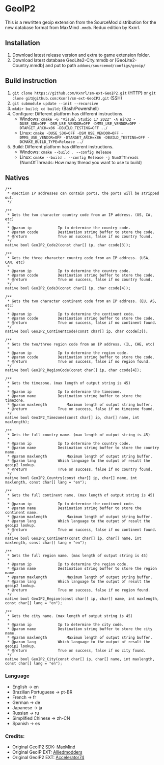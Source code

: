 # GeoIP2
This is a rewritten geoip extension from the SourceMod distribution for the new database format from MaxMind `.mmdb`.
Redux edition by Kxnrl.
  
## Installation
1. Download latest release version and extra to game extension folder.
2. Download latest database GeoLite2-City.mmdb or [GeoLite2-Country.mmdb] and put to path `addons/sourcemod/configs/geoip/`
  
## Build instruction
1. `git clone https://github.com/Kxnrl/sm-ext-GeoIP2.git` (HTTP) or `git clone git@github.com:Kxnrl/sm-ext-GeoIP2.git` (SSH)
2. `git submodule update --init --recursive`
3. `mkdir build; cd build;` (Bash/Powershell)
4. Configure: Different platform has different instructions.
    - Windows: `cmake -G "Visual Studio 17 2022" -A Win32 -DUSE_SDK=OFF -DSM_USE_VENDOR=OFF -DMMS_USE_VENDOR=OFF -DTARGET_ARCH=x86 -DBUILD_TESTING=OFF ../`
    - Linux: `cmake -DUSE_SDK=OFF -DSM_USE_VENDOR=OFF -DMMS_USE_VENDOR=OFF -DTARGET_ARCH=x86 -DBUILD_TESTING=OFF -DCMAKE_BUILD_TYPE=Release ../`
5. Build: Different platform has different instructions.
    - Windows: `cmake --build . --config Release`
    - Linux: `cmake --build . --config Release -j NumOfThreads` (NumOfThreads: How many thread you want to use to build)

## Natives

``` sourcepawn
/**
 * @section IP addresses can contain ports, the ports will be stripped out.
 */

/**
 * Gets the two character country code from an IP address. (US, CA, etc)
 *
 * @param ip			Ip to determine the country code.
 * @param ccode			Destination string buffer to store the code.
 * @return				True on success, false if no country found.
 */
native bool GeoIP2_Code2(const char[] ip, char ccode[3]);

/**
 * Gets the three character country code from an IP address. (USA, CAN, etc)
 *
 * @param ip			Ip to determine the country code.
 * @param ccode			Destination string buffer to store the code.
 * @return				True on success, false if no country found.
 */
native bool GeoIP2_Code3(const char[] ip, char ccode[4]);

/**
 * Gets the two character continent code from an IP address. (EU, AS, etc)
 *
 * @param ip			Ip to determine the continent code.
 * @param ccode			Destination string buffer to store the code.
 * @return				True on success, false if no continent found.
 */
native bool GeoIP2_ContinentCode(const char[] ip, char ccode[3]);

/**
 * Gets the two/three region code from an IP address. (IL, CHE, etc)
 *
 * @param ip			Ip to determine the region code.
 * @param ccode			Destination string buffer to store the code.
 * @return				True on success, false if no region found.
 */
native bool GeoIP2_RegionCode(const char[] ip, char ccode[4]);

/**
 * Gets the timezone. (max length of output string is 45)
 *
 * @param ip			Ip to determine the timezone.
 * @param name			Destination string buffer to store the timezone.
 * @param maxlength			Maximum length of output string buffer.
 * @return				True on success, false if no timezone found.
 */
native bool GeoIP2_Timezone(const char[] ip, char[] name, int maxlength);

/**
 * Gets the full country name. (max length of output string is 45)
 *
 * @param ip			Ip to determine the country code.
 * @param name			Destination string buffer to store the country name.
 * @param maxlength			Maximum length of output string buffer.
 * @param lang			Which language to the output of result the geoip2 lookup.
 * @return				True on success, false if no country found.
 */
native bool GeoIP2_Country(const char[] ip, char[] name, int maxlength, const char[] lang = "en");

/**
 * Gets the full continent name. (max length of output string is 45)
 *
 * @param ip			Ip to determine the continent code.
 * @param name			Destination string buffer to store the continent name.
 * @param maxlength			Maximum length of output string buffer.
 * @param lang			Which language to the output of result the geoip2 lookup.
 * @return				True on success, false if no continent found.
 */
native bool GeoIP2_Continent(const char[] ip, char[] name, int maxlength, const char[] lang = "en");

/**
 * Gets the full region name. (max length of output string is 45)
 *
 * @param ip			Ip to determine the region code.
 * @param name			Destination string buffer to store the region name.
 * @param maxlength			Maximum length of output string buffer.
 * @param lang			Which language to the output of result the geoip2 lookup.
 * @return				True on success, false if no region found.
 */
native bool GeoIP2_Region(const char[] ip, char[] name, int maxlength, const char[] lang = "en");

/**
 * Gets the city name. (max length of output string is 45)
 *
 * @param ip			Ip to determine the city code.
 * @param name			Destination string buffer to store the city name.
 * @param maxlength			Maximum length of output string buffer.
 * @param lang			Which language to the output of result the geoip2 lookup.
 * @return				True on success, false if no city found.
 */
native bool GeoIP2_City(const char[] ip, char[] name, int maxlength, const char[] lang = "en");
```
  
  
### Language
- English -> en
- Brazilian Portuguese -> pt-BR
- French -> fr
- German -> de
- Japanese -> ja
- Russian -> ru
- Simplified Chinese -> zh-CN
- Spanish -> es
  
  
### Credits:  
- Original GeoIP2 SDK: [MaxMind](https://maxmind.com "maxmind")  
- Original GeoIP  EXT: [Alliedmodders](https://github.com/alliedmodders/sourcemod "Alliedmodders")  
- Original GeoIP2 EXT: [Accelerator74](https://github.com/Accelerator74 "Accelerator74")  